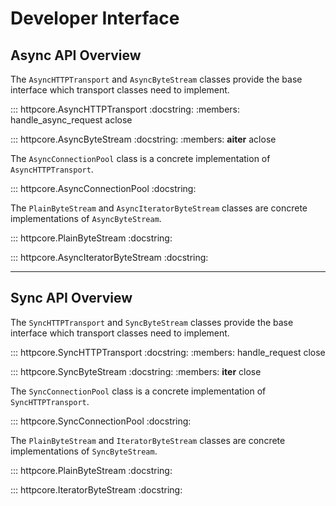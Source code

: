 # Developer Interface

## Async API Overview

The `AsyncHTTPTransport` and `AsyncByteStream` classes provide the base
interface which transport classes need to implement.

::: httpcore.AsyncHTTPTransport
    :docstring:
    :members: handle_async_request aclose

::: httpcore.AsyncByteStream
    :docstring:
    :members: __aiter__ aclose

The `AsyncConnectionPool` class is a concrete implementation of `AsyncHTTPTransport`.

::: httpcore.AsyncConnectionPool
    :docstring:


The `PlainByteStream` and `AsyncIteratorByteStream` classes are concrete implementations of `AsyncByteStream`.

::: httpcore.PlainByteStream
    :docstring:

::: httpcore.AsyncIteratorByteStream
    :docstring:

---

## Sync API Overview

The `SyncHTTPTransport` and `SyncByteStream` classes provide the base
interface which transport classes need to implement.

::: httpcore.SyncHTTPTransport
    :docstring:
    :members: handle_request close

::: httpcore.SyncByteStream
    :docstring:
    :members: __iter__ close

The `SyncConnectionPool` class is a concrete implementation of `SyncHTTPTransport`.

::: httpcore.SyncConnectionPool
    :docstring:

The `PlainByteStream` and `IteratorByteStream` classes are concrete implementations of `SyncByteStream`.

::: httpcore.PlainByteStream
    :docstring:

::: httpcore.IteratorByteStream
    :docstring:
